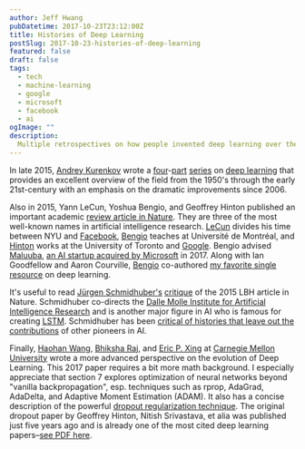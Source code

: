 ```yaml
---
author: Jeff Hwang
pubDatetime: 2017-10-23T23:12:00Z
title: Histories of Deep Learning
postSlug: 2017-10-23-histories-of-deep-learning
featured: false
draft: false
tags:
  - tech
  - machine-learning
  - google
  - microsoft
  - facebook
  - ai
ogImage: ""
description:
  Multiple retrospectives on how people invented deep learning over the last half-century.
---
```


In late 2015, [Andrey Kurenkov](http://www.andreykurenkov.com) wrote a [four](http://www.andreykurenkov.com/writing/a-brief-history-of-neural-nets-and-deep-learning/)-[part](http://www.andreykurenkov.com/writing/a-brief-history-of-neural-nets-and-deep-learning-part-2/) [series](http://www.andreykurenkov.com/writing/a-brief-history-of-neural-nets-and-deep-learning-part-3/) on [deep learning](http://www.andreykurenkov.com/writing/a-brief-history-of-neural-nets-and-deep-learning-part-4/) that provides an excellent overview of the field from the 1950's through the early 21st-century with an emphasis on the dramatic improvements since 2006.

Also in 2015, Yann LeCun, Yoshua Bengio, and Geoffrey Hinton published an important academic [review article in Nature](http://www.nature.com/nature/journal/v521/n7553/full/nature14539.html). They are three of the most well-known names in artificial intelligence research. [LeCun](https://en.wikipedia.org/wiki/Yann_LeCun) divides his time between NYU and [Facebook](https://research.fb.com/people/lecun-yann/),  [Bengio](http://www.iro.umontreal.ca/~bengioy/yoshua_en/) teaches at Université de Montréal, and [Hinton](https://en.wikipedia.org/wiki/Geoffrey_Hinton) works at the University of Toronto and [Google](https://research.google.com/pubs/GeoffreyHinton.html). Bengio advised [Maluuba](https://techcrunch.com/2017/01/18/microsoft-to-double-its-montreal-ai-rd-office-and-invest-7m-in-academic-research/), [an AI startup acquired by Microsoft](https://www.wired.com/story/inside-microsofts-ai-comeback/) in 2017. Along with Ian Goodfellow and Aaron Courville, [Bengio](https://en.wikipedia.org/wiki/Yoshua_Bengio) co-authored [my favorite single resource](http://www.deeplearningbook.org) on deep learning. 

It's useful to read [Jürgen Schmidhuber's](https://en.wikipedia.org/wiki/Jürgen_Schmidhuber) [critique](http://people.idsia.ch/~juergen/deep-learning-conspiracy.html) of the 2015 LBH article in Nature. Schmidhuber co-directs the [Dalle Molle Institute for Artificial Intelligence Research](https://en.wikipedia.org/wiki/Dalle_Molle_Institute_for_Artificial_Intelligence_Research) and is another major figure in AI who is famous for creating [LSTM](http://people.idsia.ch/~juergen/rnn.html). Schmidhuber has been [critical of histories that leave out the contributions](https://www.nytimes.com/2016/11/27/technology/artificial-intelligence-pioneer-jurgen-schmidhuber-overlooked.html) of other pioneers in AI.

Finally, [Haohan Wang](https://www.cs.cmu.edu/~haohanw/), [Bhiksha Raj](https://www.lti.cs.cmu.edu/news/bhiksha-raj-named-ieee-fellow), and [Eric P. Xing](http://www.cs.cmu.edu/~epxing/) at [Carnegie Mellon University](https://ai.cs.cmu.edu) wrote a more advanced perspective on the evolution of Deep Learning. This 2017 paper requires a bit more math background. I especially appreciate that section 7 explores optimization of neural networks beyond "vanilla backpropagation", esp. techniques such as rprop, AdaGrad, AdaDelta, and Adaptive Moment Estimation (ADAM). It also has a concise description of the powerful [dropout regularization technique](https://en.wikipedia.org/wiki/Convolutional_neural_network#Dropout). The original dropout paper by Geoffrey Hinton, Nitish Srivastava, et alia was published just five years ago and is already one of the most cited deep learning papers–[see PDF here](https://www.cs.toronto.edu/~hinton/absps/JMLRdropout.pdf).

